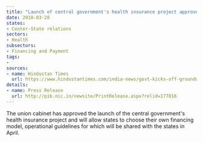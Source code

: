 ```yaml
---
title: "Launch of central government's health insurance project approved"
date: 2018-03-28
states:
- Center-State relations
sectors:
- Health
subsectors:
- Financing and Payment
tags:
- 
sources:
- name: Hindustan Times
  url: https://www.hindustantimes.com/india-news/govt-kicks-off-groundwork-for-ayushman-bharat-to-cover-1-347-treatments-aadhaar-not-mandatory/story-Lmcy2VogSGu6ShnHO7pN2M.html
details:
- name: Press Release
  url: http://pib.nic.in/newsite/PrintRelease.aspx?relid=177816
---
```


The union cabinet has approved the launch of the central government's health insurance project and will allow states to choose their own financing model, operational guidelines for which will be shared with the states in April.
